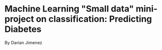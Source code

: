 # Machine Learning "Small data" mini-project on classification: Predicting Diabetes

By Darian Jimenez